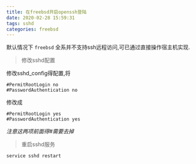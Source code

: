 ```yaml
---
title: 在freebsd开启openssh登陆
date: 2020-02-28 15:59:31
tags: sshd
categories: freebsd
---
```


默认情况下 `freebsd` 全系并不支持ssh远程访问,可已通过直接操作宿主机实现.

>修改sshd配置

修改sshd_config得配置,将
```
#PermitRootLogin no
#PasswordAuthentication no
```
修改成
```
#PermitRootLogin yes
#PasswordAuthentication yes
```
*注意这两项前面得#需要去掉*

>重启sshd服务

```
service sshd restart
```